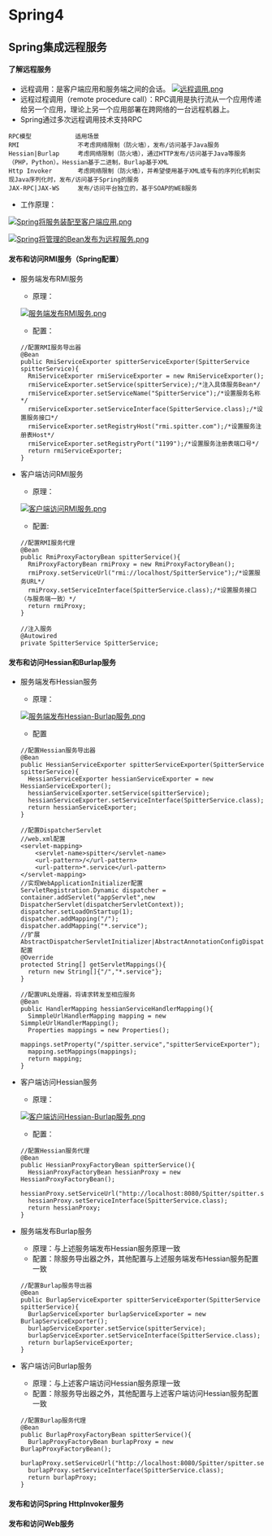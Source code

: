 # Spring4
## Spring集成远程服务

#### 了解远程服务
* 远程调用：是客户端应用和服务端之间的会话。
[![远程调用.png](https://i.loli.net/2018/05/18/5afee70b15d25.png)](https://i.loli.net/2018/05/18/5afee70b15d25.png)
* 远程过程调用（remote procedure call）：RPC调用是执行流从一个应用传递给另一个应用，理论上另一个应用部署在跨网络的一台远程机器上。
* Spring通过多次远程调用技术支持RPC
```
RPC模型            适用场景
RMI                不考虑网络限制（防火墙），发布/访问基于Java服务
Hessian|Burlap     考虑网络限制（防火墙），通过HTTP发布/访问基于Java等服务（PHP，Python）。Hessian基于二进制，Burlap基于XML
Http Invoker       考虑网络限制（防火墙），并希望使用基于XML或专有的序列化机制实现Java序列化时，发布/访问基于Spring的服务
JAX-RPC|JAX-WS     发布/访问平台独立的，基于SOAP的WEB服务
```
  * 工作原理：

  [![Spring将服务装配至客户端应用.png](https://i.loli.net/2018/05/19/5afff0aaae476.png)](https://i.loli.net/2018/05/19/5afff0aaae476.png)

  [![Spring将管理的Bean发布为远程服务.png](https://i.loli.net/2018/05/19/5afff21d696e1.png)](https://i.loli.net/2018/05/19/5afff21d696e1.png)

#### 发布和访问RMI服务（Spring配置）
* 服务端发布RMI服务
  * 原理：

  [![服务端发布RMI服务.png](https://i.loli.net/2018/05/19/5b001c23e9083.png)](https://i.loli.net/2018/05/19/5b001c23e9083.png)

  * 配置：
  ```
  //配置RMI服务导出器
  @Bean
  public RmiServiceExporter spitterServiceExporter(SpitterService spitterService){
    RmiServiceExporter rmiServiceExporter = new RmiServiceExporter();
    rmiServiceExporter.setService(spitterService);/*注入具体服务Bean*/
    rmiServiceExporter.setServiceName("SpitterService");/*设置服务名称*/
    rmiServiceExporter.setServiceInterface(SpitterService.class);/*设置服务接口*/
    rmiServiceExporter.setRegistryHost("rmi.spitter.com");/*设置服务注册表Host*/
    rmiServiceExporter.setRegistryPort("1199");/*设置服务注册表端口号*/
    return rmiServiceExporter;
  }
  ```

* 客户端访问RMI服务
  * 原理：

  [![客户端访问RMI服务.png](https://i.loli.net/2018/05/20/5b010af711206.png)](https://i.loli.net/2018/05/20/5b010af711206.png)

  * 配置:
  ```
  //配置RMI服务代理
  @Bean
  public RmiProxyFactoryBean spitterService(){
    RmiProxyFactoryBean rmiProxy = new RmiProxyFactoryBean();
    rmiProxy.setServiceUrl("rmi://localhost/SpitterService");/*设置服务URL*/
    rmiProxy.setServiceInterface(SpitterService.class);/*设置服务接口（与服务端一致）*/
    return rmiProxy;
  }
  ```
  ```
  //注入服务
  @Autowired
  private SpitterService SpitterService;
  ```

#### 发布和访问Hessian和Burlap服务
* 服务端发布Hessian服务
  * 原理：

  [![服务端发布Hessian-Burlap服务.png](https://i.loli.net/2018/05/20/5b0129eaa6d9a.png)](https://i.loli.net/2018/05/20/5b0129eaa6d9a.png)

  * 配置
  ```
  //配置Hessian服务导出器
  @Bean
  public HessianServiceExporter spitterServiceExporter(SpitterService spitterService){
    HessianServiceExporter hessianServiceExporter = new HessianServiceExporter();
    hessianServiceExporter.setService(spitterService);
    hessianServiceExporter.setServiceInterface(SpitterService.class);
    return hessianServiceExporter;
  }
  ```
  ```
  //配置DispatcherServlet
  //web.xml配置
  <servlet-mapping>
      <servlet-name>spitter</servlet-name>
      <url-pattern>/</url-pattern>
      <url-pattern>*.service</url-pattern>
  </servlet-mapping>
  //实现WebApplicationInitializer配置
  ServletRegistration.Dynamic dispatcher = container.addServlet("appServlet",new DispatcherServlet(dispatcherServletContext));
  dispatcher.setLoadOnStartup(1);
  dispatcher.addMapping("/");
  dispatcher.addMapping("*.service");
  //扩展AbstractDispatcherServletInitializer|AbstractAnnotationConfigDispatcherServletInitializer配置
  @Override
  protected String[] getServletMappings(){
    return new String[]{"/","*.service"};
  }
  ```
  ```
  //配置URL处理器，将请求转发至相应服务
  @Bean
  public HandlerMapping hessianServiceHandlerMapping(){
    SimmpleUrlHandlerMapping mapping = new SimmpleUrlHandlerMapping();
    Properties mappings = new Properties();
    mappings.setProperty("/spitter.service","spitterServiceExporter");
    mapping.setMappings(mappings);
    return mapping;
  }
  ```
* 客户端访问Hessian服务
  * 原理：

  [![客户端访问Hessian-Burlap服务.png](https://i.loli.net/2018/05/20/5b0129516c075.png)](https://i.loli.net/2018/05/20/5b0129516c075.png)

  * 配置：
  ```
  //配置Hessian服务代理
  @Bean
  public HessianProxyFactoryBean spitterService(){
    HessianProxyFactoryBean hessianProxy = new HessianProxyFactoryBean();
    hessianProxy.setServiceUrl("http://localhost:8080/Spitter/spitter.service");
    hessianProxy.setServiceInterface(SpitterService.class);
    return hessianProxy;
  }
  ```
* 服务端发布Burlap服务
  * 原理：与上述服务端发布Hessian服务原理一致
  * 配置：除服务导出器之外，其他配置与上述服务端发布Hessian服务配置一致
  ```
  //配置Burlap服务导出器
  @Bean
  public BurlapServiceExporter spitterServiceExporter(SpitterService spitterService){
    BurlapServiceExporter burlapServiceExporter = new BurlapServiceExporter();
    burlapServiceExporter.setService(spitterService);
    burlapServiceExporter.setServiceInterface(SpitterService.class);
    return burlapServiceExporter;
  }
  ```
* 客户端访问Burlap服务
  * 原理：与上述客户端访问Hessian服务原理一致
  * 配置：除服务导出器之外，其他配置与上述客户端访问Hessian服务配置一致
  ```
  //配置Burlap服务代理
  @Bean
  public BurlapProxyFactoryBean spitterService(){
    BurlapProxyFactoryBean burlapProxy = new BurlapProxyFactoryBean();
    burlapProxy.setServiceUrl("http://localhost:8080/Spitter/spitter.service");
    burlapProxy.setServiceInterface(SpitterService.class);
    return burlapProxy;
  }
  ```
  
#### 发布和访问Spring HttpInvoker服务

#### 发布和访问Web服务
